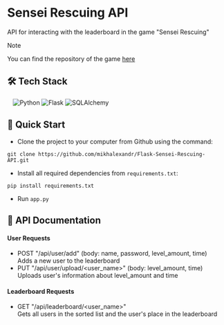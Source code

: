 # Sensei Rescuing API
API for interacting with the leaderboard in the game "Sensei Rescuing"

> [!NOTE]
> You can find the repository of the game [here](https://github.com/mikhalexandr/PyGame-Sensei-Rescuing)

## 🛠️ Tech Stack
ㅤ![Python](https://img.shields.io/badge/python-3670A0?style=for-the-badge&logo=python&logoColor=ffdd54)
![Flask](https://img.shields.io/badge/flask-%23000.svg?style=for-the-badge&logo=flask&logoColor=white)
![SQLAlchemy](https://img.shields.io/badge/sqlalchemy-4479A1.svg?style=for-the-badge&logo=mysql&logoColor=white)

## 🎯 Quick Start
* Clone the project to your computer from Github using the command:
```
git clone https://github.com/mikhalexandr/Flask-Sensei-Rescuing-API.git
```

* Install all required dependencies from `requirements.txt`:
```
pip install requirements.txt
```

* Run `app.py`

## 📝 API Documentation
#### User Requests
* POST "/api/user/add" (body: name, password, level_amount, time)  
Adds a new user to the leaderboard
* PUT "/api/user/upload/<user_name>" (body: level_amount, time)  
Uploads user's information about level_amount and time
#### Leaderboard Requests
* GET "/api/leaderboard/<user_name>"  
Gets all users in the sorted list and the user's place in the leaderboard 
